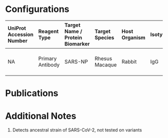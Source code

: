 # Configurations

| UniProt Accession Number   | Reagent Type     | Target Name / Protein Biomarker   | Target Species   | Host Organism   | Isotype   | Clonality   | Vendor            | Catalog Number   | Conjugate    | RRID   | Availability   | Method    | Tissue Preservation     | Target Tissue   | Tissue State   | Detergent              | Antigen Retrieval Conditions   | Dye Inactivation Conditions   | Recommend   | Agree               | Disagree   | Contributor         | Notes       |
|:---------------------------|:-----------------|:----------------------------------|:-----------------|:----------------|:----------|:------------|:------------------|:-----------------|:-------------|:-------|:---------------|:----------|:------------------------|:----------------|:---------------|:-----------------------|:-------------------------------|:------------------------------|:------------|:--------------------|:-----------|:--------------------|:------------|
| NA                         | Primary Antibody | SARS-NP                           | Rhesus Macaque   | Rabbit          | IgG       | Polyclonal  | Novus Biologicals | NB100-56576      | Unconjugated | NA     | Stock          | Opal-plex | 10% Formalin for 7 Days | Lung            | Infected       | Akoya Antibody Diluent | Akoya AR6                      | NA                            | Yes         | 0000-0003-0666-4804 | NA         | 0000-0003-0666-4804 | [1](#notes) |

# Publications



# Additional Notes

<a name="notes"></a>
1. Detects ancestral strain of SARS-CoV-2, not tested on variants
